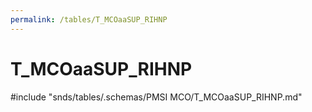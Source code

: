 ```yaml
---
permalink: /tables/T_MCOaaSUP_RIHNP
---
```

# T\_MCOaaSUP\_RIHNP
<!-- SPDX-License-Identifier: MPL-2.0 -->

<!-- ATTENTION : Ne pas supprimer ou modifier la ligne ci-dessous -->
#include "snds/tables/.schemas/PMSI MCO/T_MCOaaSUP_RIHNP.md"
<!-- ATTENTION : Ne pas supprimer ou modifier la ligne ci-dessus -->

